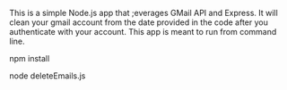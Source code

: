 This is a simple Node.js app that ;everages GMail API and Express. It will clean your gmail account from the date provided in the code after you authenticate with your account. This app is meant to run from command line.

npm install

node deleteEmails.js
